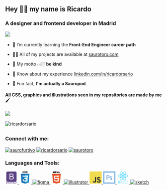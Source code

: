 <h2>Hey 👋🏼 my name is Ricardo</h2>
<h3>A designer and frontend developer in Madrid</h3>

<img width="200" src="https://i.ibb.co/Sn0V48b/IMG-0829.png" />

- 🌱 I’m currently learning the **Front-End Engineer career path**

- 👨‍💻 All of my projects are available at [saurotoro.com](saurotoro.com)

- 💫 My motto 👉🏼 **be kind**

- 📄 Know about my experience [linkedin.com/in/ricardorsario](linkedin.com/in/ricardorsario)

- 🦕 Fun fact, **I'm actually a Sauropod**

<h4>All CSS, graphics and illustrations seen in my repositories are made by me 🖌</h4>
<img width="300" src="https://i.ibb.co/FJdKbfc/finale-06.png" />
<p align="left"> <img src="https://komarev.com/ghpvc/?username=ricardorsario&label=Profile%20views&color=0e75b6&style=flat" alt="ricardorsario" /> </p>
<h2></h2>
<h3 align="left">Connect with me:</h3>
<p align="left">
<a href="https://twitter.com/saurofurtivo" target="blank"><img align="center" src="https://raw.githubusercontent.com/rahuldkjain/github-profile-readme-generator/master/src/images/icons/Social/twitter.svg" alt="saurofurtivo" height="30" width="40" /></a>
<a href="https://linkedin.com/in/ricardorsario" target="blank"><img align="center" src="https://raw.githubusercontent.com/rahuldkjain/github-profile-readme-generator/master/src/images/icons/Social/linked-in-alt.svg" alt="ricardorsario" height="30" width="40" /></a>
<a href="https://instagram.com/saurotoro" target="blank"><img align="center" src="https://raw.githubusercontent.com/rahuldkjain/github-profile-readme-generator/master/src/images/icons/Social/instagram.svg" alt="saurotoro" height="30" width="40" /></a>
</p>

<h3 align="left">Languages and Tools:</h3>
<p align="left"> <a href="https://getbootstrap.com" target="_blank"> <img src="https://raw.githubusercontent.com/devicons/devicon/master/icons/bootstrap/bootstrap-plain-wordmark.svg" alt="bootstrap" width="40" height="40"/> </a> <a href="https://www.w3schools.com/css/" target="_blank"> <img src="https://raw.githubusercontent.com/devicons/devicon/master/icons/css3/css3-original-wordmark.svg" alt="css3" width="40" height="40"/> </a> <a href="https://www.figma.com/" target="_blank"> <img src="https://www.vectorlogo.zone/logos/figma/figma-icon.svg" alt="figma" width="40" height="40"/> </a> <a href="https://www.w3.org/html/" target="_blank"> <img src="https://raw.githubusercontent.com/devicons/devicon/master/icons/html5/html5-original-wordmark.svg" alt="html5" width="40" height="40"/> </a> <a href="https://www.adobe.com/in/products/illustrator.html" target="_blank"> <img src="https://www.vectorlogo.zone/logos/adobe_illustrator/adobe_illustrator-icon.svg" alt="illustrator" width="40" height="40"/> </a> <a href="https://developer.mozilla.org/en-US/docs/Web/JavaScript" target="_blank"> <img src="https://raw.githubusercontent.com/devicons/devicon/master/icons/javascript/javascript-original.svg" alt="javascript" width="40" height="40"/> </a> <a href="https://www.photoshop.com/en" target="_blank"> <img src="https://raw.githubusercontent.com/devicons/devicon/master/icons/photoshop/photoshop-line.svg" alt="photoshop" width="40" height="40"/> </a> <a href="https://reactjs.org/" target="_blank"> <img src="https://raw.githubusercontent.com/devicons/devicon/master/icons/react/react-original-wordmark.svg" alt="react" width="40" height="40"/> </a> <a href="https://www.sketch.com/" target="_blank"> <img src="https://www.vectorlogo.zone/logos/sketchapp/sketchapp-icon.svg" alt="sketch" width="40" height="40"/> </a> </p>

